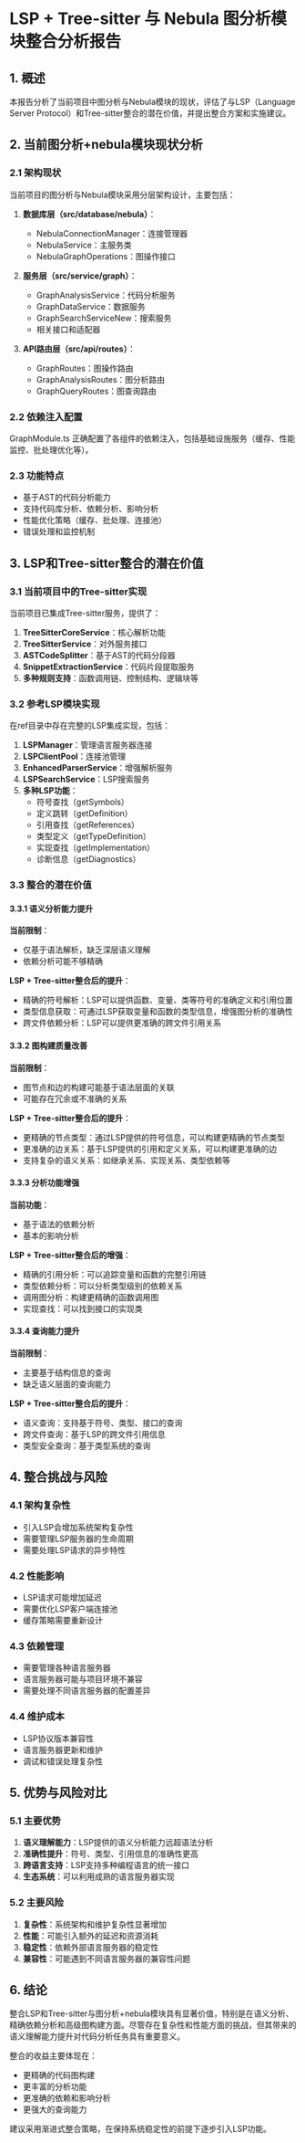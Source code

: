 # LSP + Tree-sitter 与 Nebula 图分析模块整合分析报告

## 1. 概述

本报告分析了当前项目中图分析与Nebula模块的现状，评估了与LSP（Language Server Protocol）和Tree-sitter整合的潜在价值，并提出整合方案和实施建议。

## 2. 当前图分析+nebula模块现状分析

### 2.1 架构现状

当前项目的图分析与Nebula模块采用分层架构设计，主要包括：

1. **数据库层（src/database/nebula）**：
   - NebulaConnectionManager：连接管理器
   - NebulaService：主服务类
   - NebulaGraphOperations：图操作接口

2. **服务层（src/service/graph）**：
   - GraphAnalysisService：代码分析服务
   - GraphDataService：数据服务
   - GraphSearchServiceNew：搜索服务
   - 相关接口和适配器

3. **API路由层（src/api/routes）**：
   - GraphRoutes：图操作路由
   - GraphAnalysisRoutes：图分析路由
   - GraphQueryRoutes：图查询路由

### 2.2 依赖注入配置

GraphModule.ts 正确配置了各组件的依赖注入，包括基础设施服务（缓存、性能监控、批处理优化等）。

### 2.3 功能特点

- 基于AST的代码分析能力
- 支持代码库分析、依赖分析、影响分析
- 性能优化策略（缓存、批处理、连接池）
- 错误处理和监控机制

## 3. LSP和Tree-sitter整合的潜在价值

### 3.1 当前项目中的Tree-sitter实现

当前项目已集成Tree-sitter服务，提供了：

1. **TreeSitterCoreService**：核心解析功能
2. **TreeSitterService**：对外服务接口
3. **ASTCodeSplitter**：基于AST的代码分段器
4. **SnippetExtractionService**：代码片段提取服务
5. **多种规则支持**：函数调用链、控制结构、逻辑块等

### 3.2 参考LSP模块实现

在ref目录中存在完整的LSP集成实现，包括：

1. **LSPManager**：管理语言服务器连接
2. **LSPClientPool**：连接池管理
3. **EnhancedParserService**：增强解析服务
4. **LSPSearchService**：LSP搜索服务
5. **多种LSP功能**：
   - 符号查找（getSymbols）
   - 定义跳转（getDefinition）
   - 引用查找（getReferences）
   - 类型定义（getTypeDefinition）
   - 实现查找（getImplementation）
   - 诊断信息（getDiagnostics）

### 3.3 整合的潜在价值

#### 3.3.1 语义分析能力提升

**当前限制**：
- 仅基于语法解析，缺乏深层语义理解
- 依赖分析可能不够精确

**LSP + Tree-sitter整合后的提升**：
- 精确的符号解析：LSP可以提供函数、变量、类等符号的准确定义和引用位置
- 类型信息获取：可通过LSP获取变量和函数的类型信息，增强图分析的准确性
- 跨文件依赖分析：LSP可以提供更准确的跨文件引用关系

#### 3.3.2 图构建质量改善

**当前限制**：
- 图节点和边的构建可能基于语法层面的关联
- 可能存在冗余或不准确的关系

**LSP + Tree-sitter整合后的提升**：
- 更精确的节点类型：通过LSP提供的符号信息，可以构建更精确的节点类型
- 更准确的边关系：基于LSP提供的引用和定义关系，可以构建更准确的边
- 支持复杂的语义关系：如继承关系、实现关系、类型依赖等

#### 3.3.3 分析功能增强

**当前功能**：
- 基于语法的依赖分析
- 基本的影响分析

**LSP + Tree-sitter整合后的增强**：
- 精确的引用分析：可以追踪变量和函数的完整引用链
- 类型依赖分析：可以分析类型级别的依赖关系
- 调用图分析：构建更精确的函数调用图
- 实现查找：可以找到接口的实现类

#### 3.3.4 查询能力提升

**当前限制**：
- 主要基于结构信息的查询
- 缺乏语义层面的查询能力

**LSP + Tree-sitter整合后的提升**：
- 语义查询：支持基于符号、类型、接口的查询
- 跨文件查询：基于LSP的跨文件引用信息
- 类型安全查询：基于类型系统的查询

## 4. 整合挑战与风险

### 4.1 架构复杂性

- 引入LSP会增加系统架构复杂性
- 需要管理LSP服务器的生命周期
- 需要处理LSP请求的异步特性

### 4.2 性能影响

- LSP请求可能增加延迟
- 需要优化LSP客户端连接池
- 缓存策略需要重新设计

### 4.3 依赖管理

- 需要管理各种语言服务器
- 语言服务器可能与项目环境不兼容
- 需要处理不同语言服务器的配置差异

### 4.4 维护成本

- LSP协议版本兼容性
- 语言服务器更新和维护
- 调试和错误处理复杂性

## 5. 优势与风险对比

### 5.1 主要优势

1. **语义理解能力**：LSP提供的语义分析能力远超语法分析
2. **准确性提升**：符号、类型、引用信息的准确性更高
3. **跨语言支持**：LSP支持多种编程语言的统一接口
4. **生态系统**：可以利用成熟的语言服务器实现

### 5.2 主要风险

1. **复杂性**：系统架构和维护复杂性显著增加
2. **性能**：可能引入额外的延迟和资源消耗
3. **稳定性**：依赖外部语言服务器的稳定性
4. **兼容性**：可能遇到不同语言服务器的兼容性问题

## 6. 结论

整合LSP和Tree-sitter与图分析+nebula模块具有显著价值，特别是在语义分析、精确依赖分析和高级图构建方面。尽管存在复杂性和性能方面的挑战，但其带来的语义理解能力提升对代码分析任务具有重要意义。

整合的收益主要体现在：
- 更精确的代码图构建
- 更丰富的分析功能
- 更准确的依赖和影响分析
- 更强大的查询能力

建议采用渐进式整合策略，在保持系统稳定性的前提下逐步引入LSP功能。